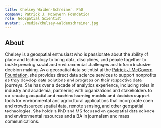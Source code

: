 ```yaml
---
title: Chelsey Walden-Schreiner, PhD
company: Patrick J. McGovern Foundation
role: Geospatial Scientist
avatar: ./media/chelsey-waldenschreiner.jpg
---
```

## About

Chelsey is a geospatial enthusiast who is passionate about the ability of place and technology to bring data, disciplines, and people together to tackle pressing social and environmental challenges and inform inclusive decision making. As a geospatial data scientist at the [Patrick J. McGovern Foundation](https://www.mcgovern.org/), she provides direct data science services to support nonprofits as they develop data solutions and progress on their respective data journeys. She has over a decade of analytics experience, including roles in industry and academia, partnering with organizations and stakeholders to co-create geospatial and machine learning models and decision support tools for environmental and agricultural applications that incorporate open and crowdsourced spatial data, remote sensing, and other geospatial technologies. She holds a PhD and MS focused on geospatial data science and environmental resources and a BA in journalism and mass communications.